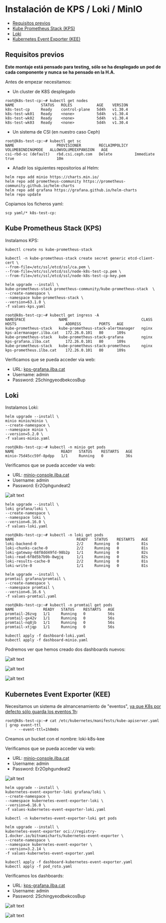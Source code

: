 # Instalación de KPS / Loki / MinIO

* [Requisitos previos](#id10)
* [Kube Prometheus Stack (KPS)](#id20)
* [Loki](#id30)
* [Kubernetes Event Exporter (KEE)](#id40)

## Requisitos previos <div id='id10' />

**Este montaje está pensado para testing, sólo se ha desplegado un pod de cada componente y nunca se ha pensado en la H.A.**

Antes de empezar necesitamos:

* Un cluster de K8S desplegado

```
root@k8s-test-cp:~# kubectl get nodes
NAME            STATUS   ROLES           AGE    VERSION
k8s-test-cp     Ready    control-plane   5d4h   v1.30.4
k8s-test-wk01   Ready    <none>          5d4h   v1.30.4
k8s-test-wk02   Ready    <none>          5d4h   v1.30.4
k8s-test-wk03   Ready    <none>          5d4h   v1.30.4
```

* Un sistema de CSI (en nuestro caso Ceph)

```
root@k8s-test-cp:~# kubectl get sc
NAME                   PROVISIONER        RECLAIMPOLICY   VOLUMEBINDINGMODE   ALLOWVOLUMEEXPANSION   AGE
csi-rbd-sc (default)   rbd.csi.ceph.com   Delete          Immediate           true                   10m
```

* Añadir los siguientes repositorios al Helm:

```
helm repo add minio https://charts.min.io/
helm repo add prometheus-community https://prometheus-community.github.io/helm-charts
helm repo add grafana https://grafana.github.io/helm-charts
helm repo update
```

Copiamos los ficheros yaml:

```
scp yaml/* k8s-test-cp:
```

## Kube Prometheus Stack (KPS) <div id='id20' />

Instalamos KPS:

```
kubectl create ns kube-prometheus-stack

kubectl -n kube-prometheus-stack create secret generic etcd-client-cert \
--from-file=/etc/ssl/etcd/ssl/ca.pem \
--from-file=/etc/ssl/etcd/ssl/node-k8s-test-cp.pem \
--from-file=/etc/ssl/etcd/ssl/node-k8s-test-cp-key.pem

helm upgrade --install \
kube-prometheus-stack prometheus-community/kube-prometheus-stack  \
--create-namespace \
--namespace kube-prometheus-stack \
--version=63.1.0 \
-f values-kps.yaml
```

```
root@k8s-test-cp:~# kubectl get ingress -A
NAMESPACE               NAME                                 CLASS   HOSTS                      ADDRESS        PORTS   AGE
kube-prometheus-stack   kube-prometheus-stack-alertmanager   nginx   kps-alermanager.ilba.cat   172.26.0.101   80      109s
kube-prometheus-stack   kube-prometheus-stack-grafana        nginx   kps-grafana.ilba.cat       172.26.0.101   80      109s
kube-prometheus-stack   kube-prometheus-stack-prometheus     nginx   kps-prometheus.ilba.cat    172.26.0.101   80      109s
```

Verificamos que se pueda acceder via web:
* URL: [kps-grafana.ilba.cat](http://kps-grafana.ilba.cat)
* Username: admin
* Password: 2SchingyeodbekcosBup

## Loki <div id='id30' />

Instalamos Loki:

```
helm upgrade --install \
minio minio/minio \
--create-namespace \
--namespace minio \
--version=5.2.0 \
-f values-minio.yaml
```

```
root@k8s-test-cp:~# kubectl -n minio get pods
NAME                     READY   STATUS    RESTARTS   AGE
minio-75d45cc59f-8pdpp   1/1     Running   0          36s
```

Verificamos que se pueda acceder via web:
* URL: [minio-console.ilba.cat](http://minio-console.ilba.cat)
* Username: admin
* Password: Er2Ophgundeat2

![alt text](images/minio-00.png)

```
helm upgrade --install \
loki grafana/loki \
--create-namespace \
--namespace loki \
--version=6.16.0 \
-f values-loki.yaml
```

```
root@k8s-test-cp:~# kubectl -n loki get pods
NAME                            READY   STATUS    RESTARTS   AGE
loki-backend-0                  2/2     Running   0          81s
loki-chunks-cache-0             2/2     Running   0          81s
loki-gateway-68f8dd49fd-98b2p   1/1     Running   0          82s
loki-read-6f8d5b7b9b-8wgjq      1/1     Running   0          82s
loki-results-cache-0            2/2     Running   0          81s
loki-write-0                    1/1     Running   0          81s
```

```
helm upgrade --install \
promtail grafana/promtail \
--create-namespace \
--namespace promtail \
--version=6.16.6 \
-f values-promtail.yaml
```

```
root@k8s-test-cp:~# kubectl -n promtail get pods
NAME             READY   STATUS    RESTARTS   AGE
promtail-26zvg   1/1     Running   0          56s
promtail-gx42v   1/1     Running   0          56s
promtail-nq8jb   1/1     Running   0          56s
promtail-xtjqp   1/1     Running   0          56s
```

```
kubectl apply -f dashboard-loki.yaml
kubectl apply -f dashboard-minio.yaml
```

Podremos ver que hemos creado dos dashboards nuevos:

![alt text](images/loki-dashboards-01.png)

![alt text](images/loki-dashboards-02.png)

![alt text](images/loki-dashboards-03.png)

## Kubernetes Event Exporter (KEE) <div id='id40' />

Necesitamos un sistema de almancenamiento de "eventos", [ya que K8s por defecto sólo guarda los eventos 1h](https://github.com/kubernetes-sigs/kubespray/blob/master/roles/kubernetes/control-plane/defaults/main/main.yml#L218):
```
root@k8s-test-cp:~# cat /etc/kubernetes/manifests/kube-apiserver.yaml | grep event-ttl
    - --event-ttl=1h0m0s
```

Creamos un bucket con el nombre: loki-k8s-kee

Verificamos que se pueda acceder via web:
* URL: [minio-console.ilba.cat](http://minio-console.ilba.cat)
* Username: admin
* Password: Er2Ophgundeat2

![alt text](images/minio-01.png)

```
helm upgrade --install \
kubernetes-event-exporter-loki grafana/loki \
--create-namespace \
--namespace kubernetes-event-exporter-loki \
--version=6.16.0 \
-f values-kubernetes-event-exporter-loki.yaml
```

```
kubectl -n kubernetes-event-exporter-loki get pods
```

```
helm upgrade --install \
kubernetes-event-exporter oci://registry-1.docker.io/bitnamicharts/kubernetes-event-exporter \
--create-namespace \
--namespace kubernetes-event-exporter \
--version=3.2.14 \
-f values-kubernetes-event-exporter.yaml
```

```
kubectl apply -f dashboard-kubernetes-event-exporter.yaml
kubectl apply -f pod_roto.yaml
```

Verificamos los dashboards:
* URL: [kps-grafana.ilba.cat](http://kps-grafana.ilba.cat)
* Username: admin
* Password: 2SchingyeodbekcosBup

![alt text](images/kee-01.png)

![alt text](images/kee-02.png)

